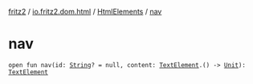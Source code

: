 [fritz2](../../index.md) / [io.fritz2.dom.html](../index.md) / [HtmlElements](index.md) / [nav](./nav.md)

# nav

`open fun nav(id: `[`String`](https://kotlinlang.org/api/latest/jvm/stdlib/kotlin/-string/index.html)`? = null, content: `[`TextElement`](../-text-element/index.md)`.() -> `[`Unit`](https://kotlinlang.org/api/latest/jvm/stdlib/kotlin/-unit/index.html)`): `[`TextElement`](../-text-element/index.md)